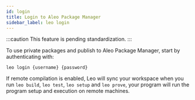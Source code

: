 ```yaml
---
id: login
title: Login to Aleo Package Manager
sidebar_label: leo login
---
```


:::caution
This feature is pending standardization.
:::

To use private packages and publish to Aleo Package Manager, start by authenticating with:
```
leo login {username} {password}
```

If remote compilation is enabled, Leo will sync your workspace when
you run `leo build`, `leo test`, `leo setup` and `leo prove`, your program will run the program setup
and execution on remote machines.

<!-- This feature helps to speed up the testing cycle and helps the developer to iterate significantly faster. -->
